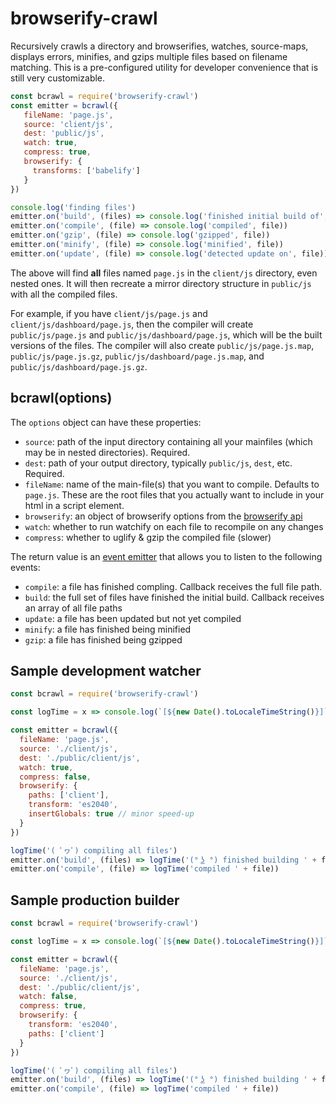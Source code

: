 # browserify-crawl

Recursively crawls a directory and browserifies, watches, source-maps, displays errors, minifies, and gzips multiple files based on filename matching. This is a pre-configured utility for developer convenience that is still very customizable.

```js
const bcrawl = require('browserify-crawl')
const emitter = bcrawl({
   fileName: 'page.js',
   source: 'client/js',
   dest: 'public/js',
   watch: true,
   compress: true,
   browserify: {
     transforms: ['babelify']
   }
})

console.log('finding files')
emitter.on('build', (files) => console.log('finished initial build of', files.length, 'files'))
emitter.on('compile', (file) => console.log('compiled', file))
emitter.on('gzip', (file) => console.log('gzipped', file))
emitter.on('minify', (file) => console.log('minified', file))
emitter.on('update', (file) => console.log('detected update on', file))
```

The above will find **all** files named `page.js` in the `client/js` directory, even nested ones. It will then recreate a mirror directory structure in `public/js` with all the compiled files.

For example, if you have `client/js/page.js` and `client/js/dashboard/page.js`, then the compiler will create `public/js/page.js` and `public/js/dashboard/page.js`, which will be the built versions of the files. The compiler will also create `public/js/page.js.map`, `public/js/page.js.gz`, `public/js/dashboard/page.js.map`, and `public/js/dashboard/page.js.gz`.

## bcrawl(options)

The `options` object can have these properties:

* `source`: path of the input directory containing all your mainfiles (which may be in nested directories). Required.
* `dest`: path of your output directory, typically `public/js`, `dest`, etc. Required.
* `fileName`: name of the main-file(s) that you want to compile. Defaults to `page.js`. These are the root files that you actually want to include in your html in a script element.
* `browserify`: an object of browserify options from the [browserify api](https://github.com/substack/node-browserify)
* `watch`: whether to run watchify on each file to recompile on any changes
* `compress`: whether to uglify & gzip the compiled file (slower)

The return value is an [event emitter](https://nodejs.org/api/events.html) that allows you to listen to the following events:

* `compile`: a file has finished compling. Callback receives the full file path.
* `build`: the full set of files have finished the initial build. Callback receives an array of all file paths
* `update`: a file has been updated but not yet compiled
* `minify`: a file has finished being minified
* `gzip`: a file has finished being gzipped


## Sample development watcher

```js
const bcrawl = require('browserify-crawl')

const logTime = x => console.log(`[${new Date().toLocaleTimeString()}]`, x)

const emitter = bcrawl({
  fileName: 'page.js',
  source: './client/js',
  dest: './public/client/js',
  watch: true,
  compress: false,
  browserify: {
    paths: ['client'],
    transform: 'es2040',
    insertGlobals: true // minor speed-up
  }
})

logTime('( ﾟヮﾟ) compiling all files')
emitter.on('build', (files) => logTime('(° ͜ʖ °) finished building ' + files.length + ' files... now watching for changes'))
emitter.on('compile', (file) => logTime('compiled ' + file))
```

## Sample production builder

```js
const bcrawl = require('browserify-crawl')

const logTime = x => console.log(`[${new Date().toLocaleTimeString()}]`, x)

const emitter = bcrawl({
  fileName: 'page.js',
  source: './client/js',
  dest: './public/client/js',
  watch: false,
  compress: true,
  browserify: {
    transform: 'es2040',
    paths: ['client']
  }
})

logTime('( ﾟヮﾟ) compiling all files')
emitter.on('build', (files) => logTime('(° ͜ʖ °) finished building ' + files.length + ' files'))
emitter.on('compile', (file) => logTime('compiled ' + file))
```
